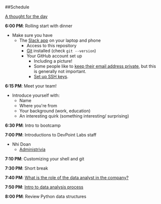 ##Schedule

[A thought for the day](https://twitter.com/hadleywickham/status/565516534089785344)

**6:00 PM**: Rolling start with dinner

* Make sure you have  
    * The [Slack app](https://slack.com/apps) on your laptop and phone
        * Access to this repository
        * [Git](http://git-scm.com/) installed (check `git --version`)
        * Your GitHub account set up
            * Including a picture!
            * Some people like to [keep their email address private](https://help.github.com/articles/keeping-your-email-address-private/), but this is generally not important.
            *  [Set up SSH keys](https://help.github.com/articles/generating-ssh-keys/).
            
**6:15 PM**: Meet your team!

* Introduce yourself with:
    * Name
    * Where you're from
    * Your background (work, education)
    * An interesting quirk (something interesting/ surprising)
    
**6:30 PM**: Intro to bootcamp

**7:00 PM**: Introductions to DevPoint Labs staff

* Nhi Doan
    * [Administrivia](Administrivia.md)
    
**7:10 PM**: Customizing your shell and git

**7:30 PM**: Short break

**7:40 PM**: [What is the role of the data analyst in the company?]()

**7:50 PM**: [Intro to data analysis process]()

**8:00 PM**: Review Python data structures
